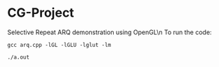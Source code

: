 # CG-Project
Selective Repeat ARQ demonstration using OpenGL\n
To run the code:

`gcc arq.cpp -lGL -lGLU -lglut -lm`

`./a.out`

